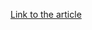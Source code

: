[Link to the article](https://www.akamai.com/blog/security-research/patch-tuesday-august-akamai-insights)

